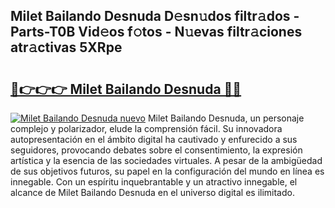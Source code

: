 ## Milet Bailando Desnuda D𝚎sn𝚞dos filtr𝚊dos - Parts-T0B Vid𝚎os f𝚘tos - N𝚞evas filtr𝚊ciones atr𝚊ctivas 5XRpe

# <h2><a href="http://mb61yzw.tromn.icu/?c=Milet+Bailando+Desnuda">🔗👉👉👉 Milet Bailando Desnuda 🔗🔗</a></h2>

[![Milet Bailando Desnuda nuevo](https://i.imgur.com/pEAQMta.gif)](http://mb61yzw.tromn.icu/?c=Milet+Bailando+Desnuda)
Milet Bailando Desnuda, un personaje complejo y polarizador, elude la comprensión fácil. Su innovadora autopresentación en el ámbito digital ha cautivado y enfurecido a sus seguidores, provocando debates sobre el consentimiento, la expresión artística y la esencia de las sociedades virtuales. A pesar de la ambigüedad de sus objetivos futuros, su papel en la configuración del mundo en línea es innegable. Con un espíritu inquebrantable y un atractivo innegable, el alcance de Milet Bailando Desnuda en el universo digital es ilimitado.
